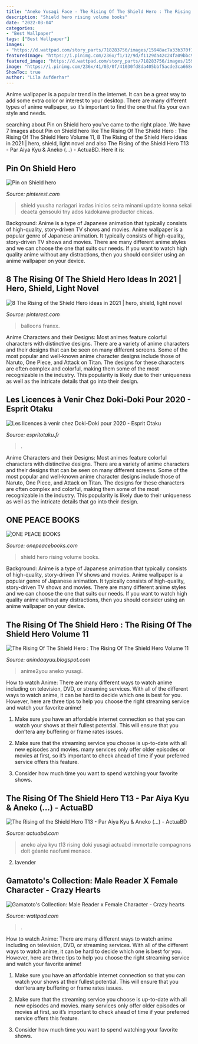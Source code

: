 ```yaml
---
title: "Aneko Yusagi Face - The Rising Of The Shield Hero : The Rising Of The Shield Hero Volume 11"
description: "Shield hero rising volume books"
date: "2022-03-04"
categories:
- "Best Wallpaper"
tags: ["Best Wallpaper"]
images:
- "https://d.wattpad.com/story_parts/718283756/images/15948ac7a33b370f14128517018.jpg"
featuredImage: "https://i.pinimg.com/236x/f1/12/9d/f1129da42c24fa09bbc96ab047b6d2b8--tate-no-yuusha-no-nariagari-d-art.jpg?nii=t"
featured_image: "https://d.wattpad.com/story_parts/718283756/images/15948ac7a33b370f14128517018.jpg"
image: "https://i.pinimg.com/236x/41/03/0f/41030fd8da405bbf5acde3ca668e2742.jpg"
ShowToc: true
author: "Lila Aufderhar"
---
```



Anime wallpaper is a popular trend in the internet. It can be a great way to add some extra color or interest to your desktop. There are many different types of anime wallpaper, so it’s important to find the one that fits your own style and needs.

	

		
searching about Pin on Shield hero you've came to the right place. We have 7 Images about Pin on Shield hero like The Rising Of The Shield Hero : The Rising Of The Shield Hero Volume 11, 8 The Rising of the Shield Hero ideas in 2021 | hero, shield, light novel and also The Rising of the Shield Hero T13 - Par Aiya Kyu &amp; Aneko (...) - ActuaBD. Here it is:
		
    
## Pin On Shield Hero

<img loading=lazy src="https://i.pinimg.com/236x/f1/12/9d/f1129da42c24fa09bbc96ab047b6d2b8--tate-no-yuusha-no-nariagari-d-art.jpg?nii=t" onerror="this.onerror=null;this.src='https://tse3.mm.bing.net/th?id=OIP.zLrIDV2zIlesP2NOMUpqqQAAAA&amp;pid=15.1';" alt="Pin on Shield hero">

_Source: pinterest.com_

>shield yuusha nariagari iradas inicios seira minami update konna sekai deaeta gensouki tny ados kadokawa productor chicas. 

	

Background: Anime is a type of Japanese animation that typically consists of high-quality, story-driven TV shows and movies.
Anime wallpaper is a popular genre of Japanese animation. It typically consists of high-quality, story-driven TV shows and movies. There are many different anime styles and we can choose the one that suits our needs. If you want to watch high quality anime without any distractions, then you should consider using an anime wallpaper on your device.

    
## 8 The Rising Of The Shield Hero Ideas In 2021 | Hero, Shield, Light Novel

<img loading=lazy src="https://i.pinimg.com/236x/41/03/0f/41030fd8da405bbf5acde3ca668e2742.jpg" onerror="this.onerror=null;this.src='https://tse1.mm.bing.net/th?id=OIP.1KxTBVfkNxnfhK4NaglS-wAAAA&amp;pid=15.1';" alt="8 The Rising of the Shield Hero ideas in 2021 | hero, shield, light novel">

_Source: pinterest.com_

>balloons franxx. 

	

Anime Characters and their Designs: Most animes feature colorful characters with distinctive designs.
There are a variety of anime characters and their designs that can be seen on many different screens. Some of the most popular and well-known anime character designs include those of Naruto, One Piece, and Attack on Titan. The designs for these characters are often complex and colorful, making them some of the most recognizable in the industry. This popularity is likely due to their uniqueness as well as the intricate details that go into their design.

    
## Les Licences à Venir Chez Doki-Doki Pour 2020 - Esprit Otaku

<img loading=lazy src="https://espritotaku.fr/wp-content/uploads/2019/12/Nyankees.jpg" onerror="this.onerror=null;this.src='https://tse2.mm.bing.net/th?id=OIP.KPQtEhenbnkdSaWlUbhHvwHaKf&amp;pid=15.1';" alt="Les licences à venir chez Doki-Doki pour 2020 - Esprit Otaku">

_Source: espritotaku.fr_

>. 

	

Anime Characters and their Designs: Most animes feature colorful characters with distinctive designs.
There are a variety of anime characters and their designs that can be seen on many different screens. Some of the most popular and well-known anime character designs include those of Naruto, One Piece, and Attack on Titan. The designs for these characters are often complex and colorful, making them some of the most recognizable in the industry. This popularity is likely due to their uniqueness as well as the intricate details that go into their design.

    
## ONE PEACE BOOKS

<img loading=lazy src="https://www.onepeacebooks.com/books/ShieldHeroLNV13.jpg" onerror="this.onerror=null;this.src='https://tse2.mm.bing.net/th?id=OIP.zySAcnCVqIZSAt6IxNGt8wAAAA&amp;pid=15.1';" alt="ONE PEACE BOOKS">

_Source: onepeacebooks.com_

>shield hero rising volume books. 

	

Background: Anime is a type of Japanese animation that typically consists of high-quality, story-driven TV shows and movies.
Anime wallpaper is a popular genre of Japanese animation. It typically consists of high-quality, story-driven TV shows and movies. There are many different anime styles and we can choose the one that suits our needs. If you want to watch high quality anime without any distractions, then you should consider using an anime wallpaper on your device.

    
## The Rising Of The Shield Hero : The Rising Of The Shield Hero Volume 11

<img loading=lazy src="https://img.anime2you.de/2021/03/shield-hero-r11.jpg" onerror="this.onerror=null;this.src='https://tse3.mm.bing.net/th?id=OIP.-nK5-q5wJLdJkhnxzoBgWgHaDt&amp;pid=15.1';" alt="The Rising Of The Shield Hero : The Rising Of The Shield Hero Volume 11">

_Source: anindaayuu.blogspot.com_

>anime2you aneko yusagi. 

	

How to watch Anime: There are many different ways to watch anime including on television, DVD, or streaming services.
With all of the different ways to watch anime, it can be hard to decide which one is best for you. However, here are three tips to help you choose the right streaming service and watch your favorite anime!
1. Make sure you have an affordable internet connection so that you can watch your shows at their fullest potential. This will ensure that you don’tera any buffering or frame rates issues.

2. Make sure that the streaming service you choose is up-to-date with all new episodes and movies. many services only offer older episodes or movies at first, so it’s important to check ahead of time if your preferred service offers this feature.

3. Consider how much time you want to spend watching your favorite shows.

    
## The Rising Of The Shield Hero T13 - Par Aiya Kyu &amp; Aneko (...) - ActuaBD

<img loading=lazy src="https://www.actuabd.com/local/cache-vignettes/L128xH181/arton25062-c271e.jpg?1579982749" onerror="this.onerror=null;this.src='https://tse4.mm.bing.net/th?id=OIP.g2ltuvQ6sWtF2xZ0IrlKfQAAAA&amp;pid=15.1';" alt="The Rising of the Shield Hero T13 - Par Aiya Kyu &amp; Aneko (...) - ActuaBD">

_Source: actuabd.com_

>aneko aiya kyu t13 rising doki yusagi actuabd immortelle compagnons doit géante naofumi menace. 

	

2. lavender 

    
## Gamatoto&#039;s Collection: Male Reader X Female Character - Crazy Hearts

<img loading=lazy src="https://d.wattpad.com/story_parts/718283756/images/15948ac7a33b370f14128517018.jpg" onerror="this.onerror=null;this.src='https://tse4.mm.bing.net/th?id=OIP.f2NUSvdzDOncKPNTxAD-YwHaIP&amp;pid=15.1';" alt="Gamatoto&#039;s Collection: Male Reader x Female Character - Crazy hearts">

_Source: wattpad.com_

>. 

	

How to watch Anime: There are many different ways to watch anime including on television, DVD, or streaming services.
With all of the different ways to watch anime, it can be hard to decide which one is best for you. However, here are three tips to help you choose the right streaming service and watch your favorite anime!
1. Make sure you have an affordable internet connection so that you can watch your shows at their fullest potential. This will ensure that you don’tera any buffering or frame rates issues.

2. Make sure that the streaming service you choose is up-to-date with all new episodes and movies. many services only offer older episodes or movies at first, so it’s important to check ahead of time if your preferred service offers this feature.

3. Consider how much time you want to spend watching your favorite shows.

